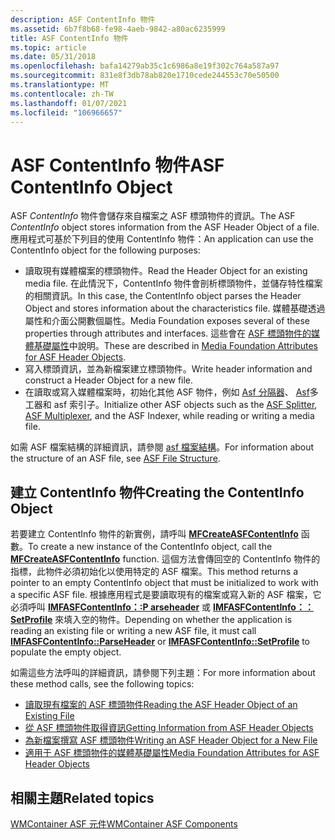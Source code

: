 ```yaml
---
description: ASF ContentInfo 物件
ms.assetid: 6b7f8b68-fe98-4aeb-9842-a80ac6235999
title: ASF ContentInfo 物件
ms.topic: article
ms.date: 05/31/2018
ms.openlocfilehash: bafa14279ab35c1c6986a8e19f302c764a587a97
ms.sourcegitcommit: 831e8f3db78ab820e1710cede244553c70e50500
ms.translationtype: MT
ms.contentlocale: zh-TW
ms.lasthandoff: 01/07/2021
ms.locfileid: "106966657"
---
```

# <a name="asf-contentinfo-object"></a><span data-ttu-id="9612e-103">ASF ContentInfo 物件</span><span class="sxs-lookup"><span data-stu-id="9612e-103">ASF ContentInfo Object</span></span>

<span data-ttu-id="9612e-104">ASF *ContentInfo* 物件會儲存來自檔案之 ASF 標頭物件的資訊。</span><span class="sxs-lookup"><span data-stu-id="9612e-104">The ASF *ContentInfo* object stores information from the ASF Header Object of a file.</span></span> <span data-ttu-id="9612e-105">應用程式可基於下列目的使用 ContentInfo 物件：</span><span class="sxs-lookup"><span data-stu-id="9612e-105">An application can use the ContentInfo object for the following purposes:</span></span>

-   <span data-ttu-id="9612e-106">讀取現有媒體檔案的標頭物件。</span><span class="sxs-lookup"><span data-stu-id="9612e-106">Read the Header Object for an existing media file.</span></span> <span data-ttu-id="9612e-107">在此情況下，ContentInfo 物件會剖析標頭物件，並儲存特性檔案的相關資訊。</span><span class="sxs-lookup"><span data-stu-id="9612e-107">In this case, the ContentInfo object parses the Header Object and stores information about the characteristics file.</span></span> <span data-ttu-id="9612e-108">媒體基礎透過屬性和介面公開數個屬性。</span><span class="sxs-lookup"><span data-stu-id="9612e-108">Media Foundation exposes several of these properties through attributes and interfaces.</span></span> <span data-ttu-id="9612e-109">這些會在 [ASF 標頭物件的媒體基礎屬性](media-foundation-attributes-for-asf-header-objects.md)中說明。</span><span class="sxs-lookup"><span data-stu-id="9612e-109">These are described in [Media Foundation Attributes for ASF Header Objects](media-foundation-attributes-for-asf-header-objects.md).</span></span>
-   <span data-ttu-id="9612e-110">寫入標頭資訊，並為新檔案建立標頭物件。</span><span class="sxs-lookup"><span data-stu-id="9612e-110">Write header information and construct a Header Object for a new file.</span></span>
-   <span data-ttu-id="9612e-111">在讀取或寫入媒體檔案時，初始化其他 ASF 物件，例如 [Asf 分隔器](asf-splitter.md)、 [Asf](asf-multiplexer.md)多工器和 asf 索引子。</span><span class="sxs-lookup"><span data-stu-id="9612e-111">Initialize other ASF objects such as the [ASF Splitter](asf-splitter.md), [ASF Multiplexer](asf-multiplexer.md), and the ASF Indexer, while reading or writing a media file.</span></span>

<span data-ttu-id="9612e-112">如需 ASF 檔案結構的詳細資訊，請參閱 [asf 檔案結構](asf-file-structure.md)。</span><span class="sxs-lookup"><span data-stu-id="9612e-112">For information about the structure of an ASF file, see [ASF File Structure](asf-file-structure.md).</span></span>

## <a name="creating-the-contentinfo-object"></a><span data-ttu-id="9612e-113">建立 ContentInfo 物件</span><span class="sxs-lookup"><span data-stu-id="9612e-113">Creating the ContentInfo Object</span></span>

<span data-ttu-id="9612e-114">若要建立 ContentInfo 物件的新實例，請呼叫 [**MFCreateASFContentInfo**](/windows/desktop/api/wmcontainer/nf-wmcontainer-mfcreateasfcontentinfo) 函數。</span><span class="sxs-lookup"><span data-stu-id="9612e-114">To create a new instance of the ContentInfo object, call the [**MFCreateASFContentInfo**](/windows/desktop/api/wmcontainer/nf-wmcontainer-mfcreateasfcontentinfo) function.</span></span> <span data-ttu-id="9612e-115">這個方法會傳回空的 ContentInfo 物件的指標，此物件必須初始化以使用特定的 ASF 檔案。</span><span class="sxs-lookup"><span data-stu-id="9612e-115">This method returns a pointer to an empty ContentInfo object that must be initialized to work with a specific ASF file.</span></span> <span data-ttu-id="9612e-116">根據應用程式是要讀取現有的檔案或寫入新的 ASF 檔案，它必須呼叫 [**IMFASFContentInfo：:P arseheader**](/windows/desktop/api/wmcontainer/nf-wmcontainer-imfasfcontentinfo-parseheader) 或 [**IMFASFContentInfo：： SetProfile**](/windows/desktop/api/wmcontainer/nf-wmcontainer-imfasfcontentinfo-setprofile) 來填入空的物件。</span><span class="sxs-lookup"><span data-stu-id="9612e-116">Depending on whether the application is reading an existing file or writing a new ASF file, it must call [**IMFASFContentInfo::ParseHeader**](/windows/desktop/api/wmcontainer/nf-wmcontainer-imfasfcontentinfo-parseheader) or [**IMFASFContentInfo::SetProfile**](/windows/desktop/api/wmcontainer/nf-wmcontainer-imfasfcontentinfo-setprofile) to populate the empty object.</span></span>

<span data-ttu-id="9612e-117">如需這些方法呼叫的詳細資訊，請參閱下列主題：</span><span class="sxs-lookup"><span data-stu-id="9612e-117">For more information about these method calls, see the following topics:</span></span>

-   [<span data-ttu-id="9612e-118">讀取現有檔案的 ASF 標頭物件</span><span class="sxs-lookup"><span data-stu-id="9612e-118">Reading the ASF Header Object of an Existing File</span></span>](reading-the-asf-header-object-of-an-existing-file.md)
-   [<span data-ttu-id="9612e-119">從 ASF 標頭物件取得資訊</span><span class="sxs-lookup"><span data-stu-id="9612e-119">Getting Information from ASF Header Objects</span></span>](getting-information-from-asf-header-objects.md)
-   [<span data-ttu-id="9612e-120">為新檔案撰寫 ASF 標頭物件</span><span class="sxs-lookup"><span data-stu-id="9612e-120">Writing an ASF Header Object for a New File</span></span>](writing-an-asf-header-object-for-a-new-file.md)
-   [<span data-ttu-id="9612e-121">適用于 ASF 標頭物件的媒體基礎屬性</span><span class="sxs-lookup"><span data-stu-id="9612e-121">Media Foundation Attributes for ASF Header Objects</span></span>](media-foundation-attributes-for-asf-header-objects.md)

## <a name="related-topics"></a><span data-ttu-id="9612e-122">相關主題</span><span class="sxs-lookup"><span data-stu-id="9612e-122">Related topics</span></span>

<dl> <dt>

[<span data-ttu-id="9612e-123">WMContainer ASF 元件</span><span class="sxs-lookup"><span data-stu-id="9612e-123">WMContainer ASF Components</span></span>](wmcontainer-asf-components.md)
</dt> </dl>

 

 



